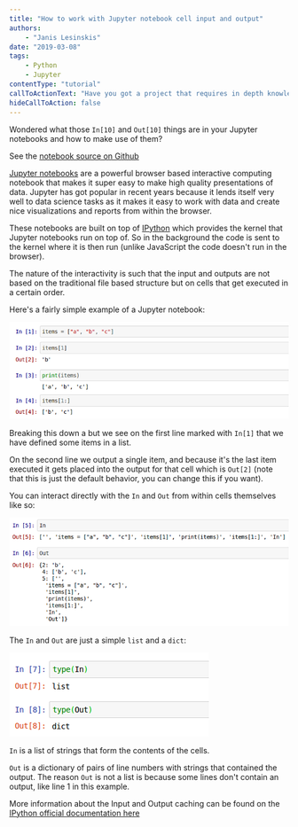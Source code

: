 ```yaml
---
title: "How to work with Jupyter notebook cell input and output"
authors:
    - "Janis Lesinskis"
date: "2019-03-08"
tags:
    - Python
    - Jupyter
contentType: "tutorial"
callToActionText: "Have you got a project that requires in depth knowledge of Python or Jupyter notebooks? We'd love to hear about it so fill in the form below with some details."
hideCallToAction: false
---
```


Wondered what those `In[10]` and `Out[10]` things are in your Jupyter notebooks and how to make use of them?

<!-- end excerpt -->

See the [notebook source on Github](https://github.com/CustomProgrammingSolutions/Jupyter_examples/blob/master/CellInputsAndOutputs.ipynb)

[Jupyter notebooks](https://Jupyter.org/) are a powerful browser based interactive computing notebook that makes it super easy to make high quality presentations of data. Jupyter has got popular in recent years because it lends itself very well to data science tasks as it makes it easy to work with data and create nice visualizations and reports from within the browser.

These notebooks are built on top of [IPython](https://ipython.org/) which provides the kernel that Jupyter notebooks run on top of. So in the background the code is sent to the kernel where it is then run (unlike JavaScript the code doesn't run in the browser).

The nature of the interactivity is such that the input and outputs are not based on the traditional file based structure but on cells that get executed in a certain order.

Here's a fairly simple example of a Jupyter notebook:

![Jupyter's cell based structure](JupyterNotebookExample.png)

Breaking this down a but we see on the first line marked with `In[1]` that we have defined some items in a list.

On the second line we output a single item, and because it's the last item executed it gets placed into the output for that cell which is `Out[2]` (note that this is just the default behavior, you can change this if you want).

You can interact directly with the `In` and `Out` from within cells themselves like so:

![Example of The In and Out variables](JupyterCellIO_InOut.png)

The `In` and `Out` are just a simple `list` and a `dict`:

![Types of The In and Out variables](JupyterTypes_InOut.png)

`In` is a list of strings that form the contents of the cells.

`Out` is a dictionary of pairs of line numbers with strings that contained the output. The reason `Out` is not a list is because some lines don't contain an output, like line 1 in this example.

More information about the Input and Output caching can be found on the [IPython official documentation here](https://ipython.org/ipython-doc/3/interactive/reference.html#input-caching-system)
